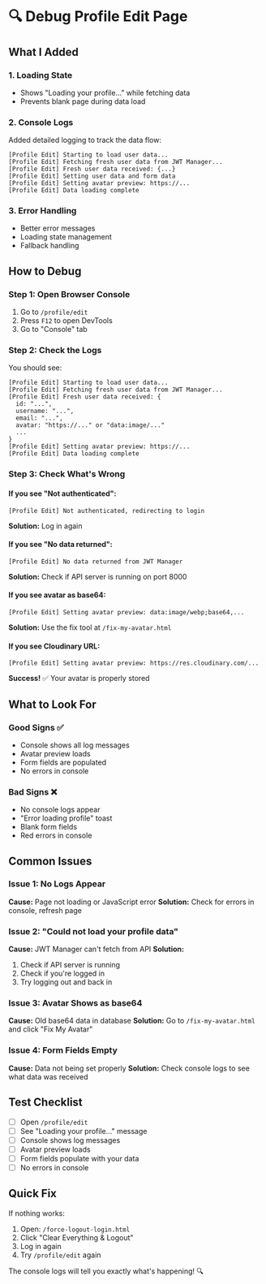 # 🔍 Debug Profile Edit Page

## What I Added

### 1. Loading State
- Shows "Loading your profile..." while fetching data
- Prevents blank page during data load

### 2. Console Logs
Added detailed logging to track the data flow:
```
[Profile Edit] Starting to load user data...
[Profile Edit] Fetching fresh user data from JWT Manager...
[Profile Edit] Fresh user data received: {...}
[Profile Edit] Setting user data and form data
[Profile Edit] Setting avatar preview: https://...
[Profile Edit] Data loading complete
```

### 3. Error Handling
- Better error messages
- Loading state management
- Fallback handling

## How to Debug

### Step 1: Open Browser Console
1. Go to `/profile/edit`
2. Press `F12` to open DevTools
3. Go to "Console" tab

### Step 2: Check the Logs
You should see:
```
[Profile Edit] Starting to load user data...
[Profile Edit] Fetching fresh user data from JWT Manager...
[Profile Edit] Fresh user data received: {
  id: "...",
  username: "...",
  email: "...",
  avatar: "https://..." or "data:image/..."
  ...
}
[Profile Edit] Setting avatar preview: https://...
[Profile Edit] Data loading complete
```

### Step 3: Check What's Wrong

#### If you see "Not authenticated":
```
[Profile Edit] Not authenticated, redirecting to login
```
**Solution:** Log in again

#### If you see "No data returned":
```
[Profile Edit] No data returned from JWT Manager
```
**Solution:** Check if API server is running on port 8000

#### If you see avatar as base64:
```
[Profile Edit] Setting avatar preview: data:image/webp;base64,...
```
**Solution:** Use the fix tool at `/fix-my-avatar.html`

#### If you see Cloudinary URL:
```
[Profile Edit] Setting avatar preview: https://res.cloudinary.com/...
```
**Success!** ✅ Your avatar is properly stored

## What to Look For

### Good Signs ✅
- Console shows all log messages
- Avatar preview loads
- Form fields are populated
- No errors in console

### Bad Signs ❌
- No console logs appear
- "Error loading profile" toast
- Blank form fields
- Red errors in console

## Common Issues

### Issue 1: No Logs Appear
**Cause:** Page not loading or JavaScript error
**Solution:** Check for errors in console, refresh page

### Issue 2: "Could not load your profile data"
**Cause:** JWT Manager can't fetch from API
**Solution:** 
1. Check if API server is running
2. Check if you're logged in
3. Try logging out and back in

### Issue 3: Avatar Shows as base64
**Cause:** Old base64 data in database
**Solution:** Go to `/fix-my-avatar.html` and click "Fix My Avatar"

### Issue 4: Form Fields Empty
**Cause:** Data not being set properly
**Solution:** Check console logs to see what data was received

## Test Checklist

- [ ] Open `/profile/edit`
- [ ] See "Loading your profile..." message
- [ ] Console shows log messages
- [ ] Avatar preview loads
- [ ] Form fields populate with your data
- [ ] No errors in console

## Quick Fix

If nothing works:
1. Open: `/force-logout-login.html`
2. Click "Clear Everything & Logout"
3. Log in again
4. Try `/profile/edit` again

The console logs will tell you exactly what's happening! 🔍
